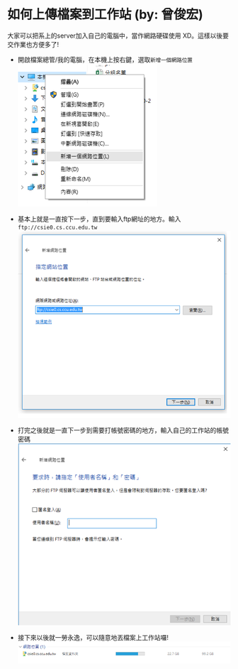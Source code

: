 # 如何上傳檔案到工作站 (by: 曾俊宏)

大家可以把系上的server加入自己的電腦中，當作網路硬碟使用 XD。這樣以後要交作業也方便多了!

* 開啟檔案總管/我的電腦，在本機上按右鍵，選取`新增一個網路位置`
![create new network drive](./ftp1.png)

* 基本上就是一直按下一步，直到要輸入ftp網址的地方。輸入`ftp://csie0.cs.ccu.edu.tw`
![add FTP location](./Add_ftp1.png)

* 打完之後就是一直下一步到需要打帳號密碼的地方，輸入自己的工作站的帳號密碼
![add FTP username](./Input_username.png)

* 接下來以後就一勞永逸，可以隨意地丟檔案上工作站囉!
![success](./network_drive.png)
